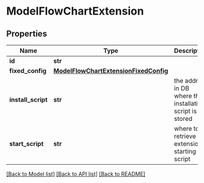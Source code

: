# ModelFlowChartExtension

## Properties
Name | Type | Description | Notes
------------ | ------------- | ------------- | -------------
**id** | **str** |  | 
**fixed_config** | [**ModelFlowChartExtensionFixedConfig**](ModelFlowChartExtensionFixedConfig.md) |  | [optional] 
**install_script** | **str** | the address in DB where the installation script is stored | [optional] 
**start_script** | **str** | where to retrieve the extension starting script | [optional] 

[[Back to Model list]](../README.md#documentation-for-models) [[Back to API list]](../README.md#documentation-for-api-endpoints) [[Back to README]](../README.md)

